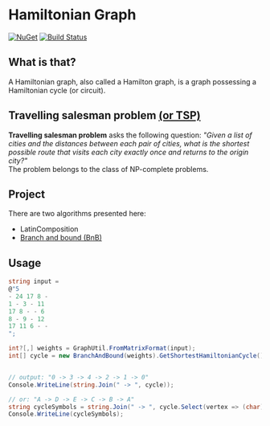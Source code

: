# Hamiltonian Graph

[![NuGet](https://img.shields.io/nuget/v/HamiltonianGraph.svg)](https://www.nuget.org/packages/HamiltonianGraph)
[![Build Status](https://travis-ci.org/kofon95/HamiltonianGraph.svg?branch=master)](https://travis-ci.org/kofon95/HamiltonianGraph)

## What is that?
A Hamiltonian graph, also called a Hamilton graph, is a graph possessing a Hamiltonian cycle (or circuit).

## Travelling salesman problem [(or TSP)](https://en.wikipedia.org/wiki/Travelling_salesman_problem)
**Travelling salesman problem** asks the following question: _"Given a list of cities and the distances between each pair of cities, what is the shortest possible route that visits each city exactly once and returns to the origin city?"_  
The problem belongs to the class of NP-complete problems.

## Project
There are two algorithms presented here:
* LatinComposition
* [Branch and bound (BnB)](https://en.wikipedia.org/wiki/Branch_and_bound)

## Usage
```cs
string input =
@"5
- 24 17 8 -
1 - 3 - 11
17 8 - - 6
8 - 9 - 12
17 11 6 - -
";

int?[,] weights = GraphUtil.FromMatrixFormat(input);
int[] cycle = new BranchAndBound(weights).GetShortestHamiltonianCycle();


// output: "0 -> 3 -> 4 -> 2 -> 1 -> 0"
Console.WriteLine(string.Join(" -> ", cycle));

// or: "A -> D -> E -> C -> B -> A"
string cycleSymbols = string.Join(" -> ", cycle.Select(vertex => (char)(vertex + 'A')));
Console.WriteLine(cycleSymbols);
```
